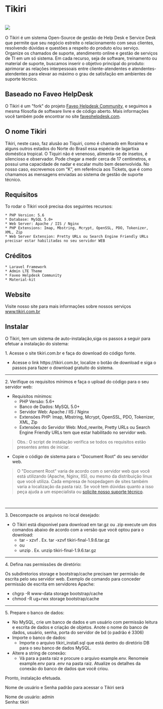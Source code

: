 Tikiri 
========
<br><img src="https://img.shields.io/badge/License-OSL-blue.svg">&nbsp;</br>

O Tikiri é um sistema Open-Source de gestão de Help Desk e Service Desk que permite que seu negócio estreite o relacionamento com seus clientes, resolvendo dúvidas e questões a respeito do produto e/ou serviço. Organize os chamados de suporte, atendimento online e gestão de serviços de TI em um só sistema.
Em cada recurso, seja de software, treinamento ou material de suporte, buscamos inserir o objetivo principal do produto: aprimorar as relações interpessoais entre cliente-atendentes e atendentes-atendentes para elevar ao máximo o grau de satisfação em ambientes de suporte técnico.

Baseado no Faveo HelpDesk
--------------------------
O Tikiri é um "fork" do projeto <a href="https://github.com/ladybirdweb/faveo-helpdesk" target="_blank">Faveo Helpdesk Community</a>, e seguimos a mesma filosofia de software livre e de código aberto. Mais informações você também pode encontrar no site <a href="https://www.faveohelpdesk.com/" target="_blank">faveohelpdesk.com</a>.

O nome Tikiri
--------------------------
Tikiri, neste caso, faz alusão ao Tiquiri, como é chamado em Roraima e alguns outros estados do Norte do Brasil essa espécie de lagartixa doméstica tropical. O Tiquiri não é venenoso, alimenta-se de insetos, é silencioso e observador. Pode chegar a medir cerca de 17 centímetros, e possui uma capacidade de nadar e escalar muito bem desenvolvida. No nosso caso, escrevemos com “K”, em referência aos Tickets, que é como chamamos as mensagens enviadas ao sistema de gestão de suporte técnico.


Requisitos
--------------------------
To rodar o Tikiri você precisa dos seguintes recursos:

	* PHP Version: 5.6
	* Database: MySQL 5.0+
	* Web Server: Apache / IIS / Nginx
	* PHP Extensions: Imap, Mbstring, Mcrypt, OpenSSL, PDO, Tokenizer, XML, Zip
	* Web Server Extension: Pretty URLs ou Search Engine Friendly URLs precisar estar habilitadas no seu servidor WEB


Créditos
--------------------------
	* Laravel Framework
	* Admin LTE Theme
	* Faveo Helpdesk Community
	* Material-kit

Website
--------------------------
Visite nosso site para mais informações sobre nossos serviços <a href="https://tikiri.com.br" target="_blank">www.tikiri.com.br</a>

Instalar
--------------------------

<p>O Tikiri, tem um sistema de auto-instala&ccedil;&atilde;o,siga os passos a seguir para efetuar a instala&ccedil;&atilde;o do sistema:</p>

<p>1. Acesse o site tikiri.com.br e fa&ccedil;a do download do c&oacute;digo fonte.</p>

<ul>
	<li>Acesse o link https://tikiri.com.br, localize o bot&atilde;o de download e siga o passos para fazer o download gratuito do sistema.</li>
</ul>

<hr />
<p>2. Verifique os requisitos m&iacute;nimos e fa&ccedil;a o upload do c&oacute;digo para o seu servidor web:</p>

<ul>
	<li>Requisitos m&iacute;nimos:
	<ul>
		<li>PHP Vers&atilde;o: 5.6+</li>
		<li>Banco de Dados: MySQL 5.0+</li>
		<li>Servidor Web: Apache / IIS / Nginx</li>
		<li>Extens&otilde;es PHP: Imap, Mbstring, Mcrypt, OpenSSL, PDO, Tokenizer, XML, Zip</li>
		<li>Extens&otilde;es do Servidor Web: Mod_rewrite, Pretty URLs ou Search Engine Friendly URLs tem que estar habilitado no servidor web.</li>
	</ul>
	</li>
</ul>

<blockquote>
<p>Obs.: O script de instala&ccedil;&atilde;o verifica se todos os requisitos est&atilde;o presentes antes de iniciar.</p>
</blockquote>

<ul>
	<li>Copie o c&oacute;digo de sistema para o &quot;Document Root&quot; do seu servidor web.</li>
</ul>

<blockquote>
<p>O&nbsp;&quot;Document Root&quot; varia de acordo com o servidor web que voc&ecirc; est&aacute; utilizando (Apache, Nginx, IIS), ou mesmo da distribui&ccedil;&atilde;o linux que voc&ecirc; utiliza. Cada empresa de hospedagem de sites tamb&eacute;m varia a localiza&ccedil;&atilde;o da pasta raiz. Se voc&ecirc; tem d&uacute;vidas quanto a isso pe&ccedil;a ajuda a um especialista ou <a href="https://tikiri.com.br/loja/01-hora-de-suporte-tecnico/">solicite nosso suporte t&eacute;cnico</a>.</p>
</blockquote>

<p>&nbsp;</p>

<hr />
<p>3. Descompacte os arquivos no local desejado:</p>

<ul>
	<li>O Tikiri est&aacute; dispon&iacute;vel para download em tar.gz ou .zip execute um dos comandos abaixo de acordo com a vers&atilde;o que voc&ecirc; optou para o download:
	<ul>
		<li>tar - xzvf . Ex. tar -xzvf&nbsp;tikiri-final-1.9.6.tar.gz</li>
		<li>ou</li>
		<li>unzip&nbsp;.&nbsp;Ex. unzip tikiri-final-1.9.6.tar.gz</li>
	</ul>
	</li>
</ul>

<hr />
<p>4. Defina nas permiss&otilde;es de diret&oacute;rio:</p>

<p>Os subdiretorios storage e bootstrap/cache precisam ter permis&atilde;o de escrita pelo seu servidor web. Exemplo de comando para conceder permiss&atilde;o de escrita em servidores Apache:</p>

<ul>
	<li>chgrp -R www-data storage bootstrap/cache</li>
	<li>chmod -R ug+rwx storage bootstrap/cache</li>
</ul>

<hr />
<p>5. Prepare o banco de dados:</p>

<ul>
	<li>No MySQL, crie um banco de dados e um usu&aacute;rio com permiss&atilde;o leitura e&nbsp;escrita de dados e cria&ccedil;&atilde;o de objetos. Anote o nome do banco de dados, usu&aacute;rio, senha, porta do servidor de bd (o padr&atilde;o &eacute; 3306)</li>
	<li>Importe o banco de dados:
		<ul>
			<li>Importe o arquivo&nbsp;tikiri_install.sql que est&aacute; dentro do diret&oacute;rio DB para o seu banco de dados MySQL.</li>
		</ul>
	</li>
	<li>Altere a string de conex&atilde;o:
		<ul>
			<li>V&aacute; para a pasta raiz e procure o arquivo example.env. Renomeie example.env para .env na pasta raiz. Atualize os detalhes da conex&atilde;o do banco de dados que voc&ecirc; criou.</li>
		</ul>
	</li>  
</ul>




<p>Pronto, instala&ccedil;&atilde;o efetuada.</p>

<p>Nome de usu&aacute;rio e Senha padr&atilde;o para acessar o Tikiri ser&aacute;</p>

<p>Nome de usu&aacute;rio: admin<br />
Senha: tikiri</p>
